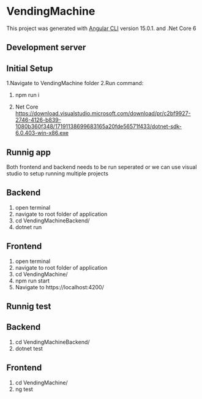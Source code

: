 # VendingMachine

This project was generated with [Angular CLI](https://github.com/angular/angular-cli) version 15.0.1. and
.Net Core 6

## Development server

## Initial Setup
1.Navigate to VendingMachine folder
2.Run command: 
1. npm run i

2. Net Core https://download.visualstudio.microsoft.com/download/pr/c2bf9927-2746-4126-b839-1080b360f348/17191138699683165a20fde56571f433/dotnet-sdk-6.0.403-win-x86.exe
 


## Runnig app
Both frontend and backend needs to be run seperated or we can use visual studio to setup running multiple projects

## Backend
1. open terminal
2. navigate to root folder of application
3. cd VendingMachineBackend/
4. dotnet run

## Frontend
1. open terminal
2. navigate to root folder of application
3. cd  VendingMachine/
2. npm run start
3. Navigate to https://localhost:4200/

## Runnig test
## Backend
1. cd VendingMachineBackend/
2. dotnet test
## Frontend
1. cd  VendingMachine/
2. ng test
